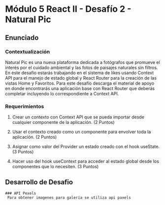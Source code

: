# Módulo 5 React II - Desafío 2 - Natural Pic

## Enunciado

### Contextualización

Natural Pic es una nueva plataforma dedicada a fotógrafos que promueve el interés por el
cuidado ambiental y las fotos de paisajes naturales sin filtros. En este desafío estarás
trabajando en el sistema de likes usando Context API para el manejo de estado global y
React Router para la creación de las vistas Home y Favoritos.
Para este desafío descarga el material de apoyo en donde encontrarás una aplicación base
con React Router que deberás completar incluyendo lo correspondiente a Context API.

### Requerimientos

1. Crear un contexto con Context API que se pueda importar desde cualquier
   componente de la aplicación. (2 Puntos)

2. Usar el contexto creado como un componente para envolver toda la aplicación.
   (2 Puntos)

3. Asignar como valor del Provider un estado creado con el hook useState. (3 Puntos)

4. Hacer uso del hook useContext para acceder al estado global desde los
   componentes que lo necesiten. (3 Puntos)

## Desarrollo de Desafio

    ### API Pexels
     Para obtener imagenes para galería se utiliza api paxels
